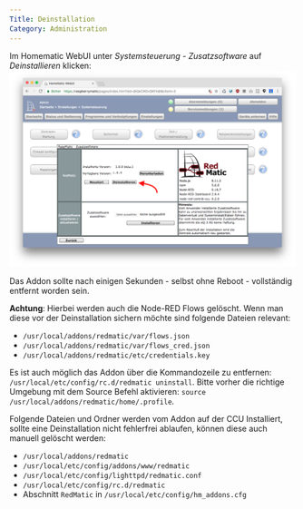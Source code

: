```yaml
---
Title: Deinstallation
Category: Administration
---
```

Im Homematic WebUI unter _Systemsteuerung_ - _Zusatzsoftware_ auf _Deinstallieren_ klicken:
![](images/uninstall.png)

Das Addon sollte nach einigen Sekunden - selbst ohne Reboot - vollständig entfernt worden sein. 

__Achtung__: Hierbei werden auch die Node-RED Flows gelöscht. Wenn man diese vor der Deinstallation sichern möchte sind folgende Dateien relevant: 
* `/usr/local/addons/redmatic/var/flows.json`
* `/usr/local/addons/redmatic/var/flows_cred.json`
* `/usr/local/addons/redmatic/etc/credentials.key`

Es ist auch möglich das Addon über die Kommandozeile zu entfernen: `/usr/local/etc/config/rc.d/redmatic uninstall`. Bitte vorher die richtige Umgebung mit dem Source Befehl aktivieren: `source /usr/local/addons/redmatic/home/.profile`.

Folgende Dateien und Ordner werden vom Addon auf der CCU Installiert, sollte eine Deinstallation nicht fehlerfrei ablaufen, können diese auch manuell gelöscht werden:

* `/usr/local/addons/redmatic`
* `/usr/local/etc/config/addons/www/redmatic`
* `/usr/local/etc/config/lighttpd/redmatic.conf`
* `/usr/local/etc/config/rc.d/redmatic`
* Abschnitt `RedMatic` in `/usr/local/etc/config/hm_addons.cfg`